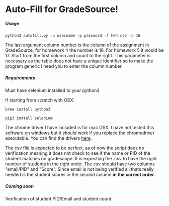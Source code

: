 # Auto-Fill for GradeSource!

##### Usage

`python3 autofill.py -u username -p password -f hw4.csv -c 16`

The last argument column number is the column of the assignment in GradeSource, for homework 4 the number is 16. 
For homework 5 it would be 17.
Start from the first column and count to the right.
This parameter is necessary as the table does not have a unique identifier so to make the program generic I need you to 
enter the column number.


##### Requirements
Must have selenium installed to your python3

If starting from scratch with OSX:

`brew install python3`

`pip3 install selenium`

The chrome driver I have included is for mac OSX. I have not tested this software on windows but it *should* work if you
replace the chromedriver executable. You can find the drivers [here](https://sites.google.com/a/chromium.org/chromedriver/downloads).

The csv file is expected to be perfect, as of now the script does no verification meaning it does not check to see if the
name or PID of the student matches on gradescope. It is expecting the .csv to have the right number of students in the right
order. The csv should have two columns "email/PID" and "Score". Since email is not being verified all thats really needed
is the student scores in the second column **in the correct order**.


##### Coming soon
Verification of student PID/Email and student count.

